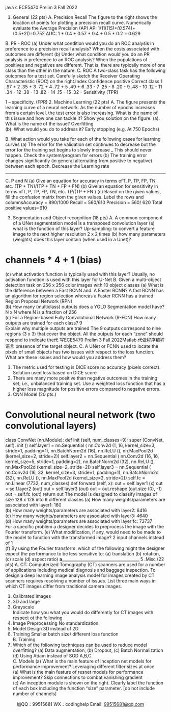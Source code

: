 java c
ECE5470   Prelim 3    Fall   2022
1. General (22 pts) 
A. Precision Recall 
The figure to the   right shows the   location of   points   for
plotting a   precision   recall curve.
Numerically evaluate the Average   Precision   (AP)
AP:   1/11((1*5)+(0.57*4)+(0.5*2))=0.752
AUC:   1   * 0.4 + 0.57   *   0.4   +   0.5   *   0.2   =   0.629

B. PR - ROC 
(a)   Under what condition would you   do   an   ROC
analysis   in   preference to a   precision   recall analysis?
When the costs associated with   outcomes   are   different
(b)   Under what condition would you   do   an   PR   analysis   in   preference to an   ROC analysis?
When the   populations of   positives and   negatives are different.
That   is, there are typically   more of one class   than   the   other   in   the   nature.
C. ROC 
A two-class task   has the following outcomes for a test   set.   Carefully sketch the   Receiver Operating Characteristic
(ROC) on   the   right.Index Confidence positive Correct class 1 .97 + 2 .35 + 3 .72 + 4 .72 + 5 .49 + 6 .33 - 7 .25 - 8 .20 - 9 .48 - 10 .12 - 11 .34 - 12 .38 - 13 .82 - 14 .15 - 15 .32 - 
Sensitivity   (TPR)

1 – specificity.      (FPR)
2. Machine Learning (22 pts) 
A. The figure   presents the   learning curve of a   neural   network. As   the   number of epochs   increases from a certain   level, the   test error   is also   increasing. What   is the   name of this   issue   and   how   one can tackle   it? Show you solution   on   the   figure.
(a).    What   is the   name of   the   issue?
Overfitting  
(b). What would you   do to   address   it?
Early stopping    (e.g.   At   750   Epochs)

B. What action would you take for   each   of the   following   cases for   learning curves
(a) The error for the validation set continues   to   decrease   but   the   error   for   the   training   set   begins   to   slowly   increase
_    This should   never   happen. Check the system/program for   errors
(b) The training error changes significantly   (in general   alternating from   positive   to   negative)   between   each   epoch.
Decrease the   Learning   rate
______________________________________________________________________
C.   P   and   N
(a) Give an equation for accuracy   in   terms   ofT,   P,   TP,   FP,   TN,   etc.
(TP + TN)/(TP   + TN   +   FP   +   FN)
(b) Give an equation for sensitivity   in   terms   ofT,   P, TP,   FP,   TN,   etc.
TP/(TP +   FN   )
(c)   Based on the given values, fill the confusion   matrix from   the   given   values.   Label the   rows and columnsAccuracy = 890/1000 Recall = 560/610 Precision = 560/ 620 Total positive values=610 

3. Segmentation and Object recognition (18 pts) 
A. A common component of   a UNet segmentation model is   a transposed   convolution   layer   (a) what is the function of   this   layer?
Up-sampling: to convert a feature image to the next higher resolution 2 x   2   times
(b) how many parameters (weights) does this layer contain (when used   in   a Unet)?
# channels   * 4   +   1   (bias)
(c) what activation function is typically used with   this layer?
Usually, no activation function is used with this layer for U-Net
B. Given a multi-object detection task on 256 x 256   color   images   with   10   object   classes   (a) What is the difference between a Fast RCNN and.   A Faster   RCNN?
A fast RCNN has an algorithm for region selection   whereas   a   Faster   RCNN   has   a   trained   Region   Proposal
Network (RPN)    
(b)    How many (multiclass) outputs does a YOLO   Segmentation model have?
N x N where N is a fraction   of   256   
(c) For a Region-based Fully Convolutional Network (R-FCN)   How many outputs are trained for   each   class?
9  
Explain why multiple outputs are trained
The 9 outputs correspond to nine regions (3 x   3) that   cover the   object. All   the   outputs   for   each   “zone”   should   respond   to   indicate   the代 写ECE5470 Prelim 3 Fall 2022Matlab
代做程序编程语言   presence   of   the   target   object.
C. A   UNet or   FCNN   used to   locate the   pixels of small   objects   has two   issues   with   respect   to   the   loss   function.   What are these   issues and   how would you   address them?
1. The   metric   used for testing   is   DICE score   no accuracy   (pixels correct).   Solution   used   loss   based   on   DICE   score
2. There are   many   more   positive than   negative outcomes   in the training set;   i.e.,   unbalanced   training   set.
Use a weighted   loss function that   has a   higher   loss   magnitude for   positive   errors   compared to   negative   errors.
4. CNN Model (20 pts.) 
# Convolutional neural network (two convolutional layers) 
class ConvNet (nn.Module): 
def   init  (self, num_classes=9): 
super (ConvNet, self).  init  () 
self.layer1 = nn.Sequential ( 
nn.Conv2d (1, 16, kernel_size=3, stride=1, padding=1), 
nn.BatchNorm2d (16), 
nn.ReLU (), 
nn.MaxPool2d (kernel_size=2, stride=2)) 
self.layer2 = nn.Sequential ( 
nn.Conv2d (16, 16, kernel_size=5, stride=1, padding=2), 
nn.BatchNorm2d (32), 
nn.ReLU (), 
nn.MaxPool2d (kernel_size=2, stride=2)) 
self.layer3 = nn.Sequential ( 
nn.Conv2d (16, 32, kernel_size=3, stride=1, padding=1), 
nn.BatchNorm2d (32), 
nn.ReLU (), 
nn.MaxPool2d (kernel_size=2, stride=2)) 
self.fc = nn.Linear (7*7*32, num_classes) 
def forward (self, x): 
out = self.layer1 (x) 
out = self.layer2 (out) 
out = self.layer3 (out) 
out = out.reshape (out.size (0), -1) 
out = self.fc (out) 
return out 
The model is designed to classify images of   size   128 x   128   into   9   different   classes   (a) How many weights/parameters are associated with layer1:
160  
(b) How many weights/parameters are associated with layer2:
6416   
(c) How many weights/parameters are associated with layer3:
4640   
(d) How many weights/parameters are associated with layer fc:
73737  
For a specific problem a designer decides to preprocess the image with   the   Fourier   transform.	
(e) What modification, if   any, would need to be made to the model to function with the transformed image?
2 input channels   instead   of 1   
(f) By using the Fourier transform. which of   the following might the designer expect the performance to be   less sensitive to:
(a) translation (b) rotation, (c) scale   (d)   aspect ratio)
______a____________________________________________
5 .Misc (22 pts) 
A. CT: Computerized Tomography (CT) scanners are   used for   a   number   of   applications   including   medical diagnosis and baggage inspection. To design   a   deep   learning   image   analysis   model for   images   created   by   CT   scanners requires resolving a   number   of   issues.
List three main ways in which CT   images differ from   traditional   camera   images.
1.   Calibrated   images  
2.  3D and   large  
3.  Grayscale   
Indicate how you what you would do differently for CT   images with   respect ot   the   following
1.   Image   Preprocessing   No standardization  
2.   Model   Design   3D   instead   of 2D   
3. Training   Smaller batch size/   different   loss   function  
B. Training
1. Which of the following techniques can   be   used to   reduce   model   overfitting?
(a)   Data augmentation,   (b)   Dropout,   (c)   Batch   Normalization   (d)   Using Adam   instead of SGD
A,B,C   
C.   Models
(a) What   is the   main feature of   inception   net   models for   performance   improvement?
Leveraging different filter sizes   at   once   
(a) What   is the   main feature of   resnet   models for   performance   improvement?
Skip connections to combat vanishing gradient   
(c) An   inception   module   is   shown on the   right.
Clearly   label the function of
each   box   including the function
“size”   parameter.
[do   not   include
number of   channels]


         
加QQ：99515681  WX：codinghelp  Email: 99515681@qq.com

